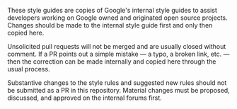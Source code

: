 These style guides are copies of Google's internal style guides to
assist developers working on Google owned and originated open source
projects. Changes should be made to the internal style guide first and
only then copied here.

Unsolicited pull requests will not be merged and are usually closed
without comment. If a PR points out a simple mistake — a typo, a broken
link, etc. — then the correction can be made internally and copied here
through the usual process.

Substantive changes to the style rules and suggested new rules should
not be submitted as a PR in this repository. Material changes must be
proposed, discussed, and approved on the internal forums first.
